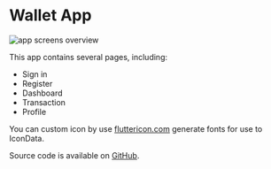 # Wallet App

![app screens overview](/img/docs/examples/wallet-app.png)

This app contains several pages, including:

- Sign in
- Register
- Dashboard
- Transaction
- Profile

You can custom icon by use [fluttericon.com](https://www.fluttericon.com/) generate fonts for use to IconData.

Source code is available on [GitHub](https://github.com/SCB-TechX/saber_flutter_ui/tree/master/examples/wallet_app_demo).
